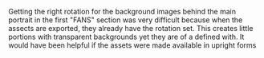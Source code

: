 Getting the right rotation for the background images behind the main portrait in the first "FANS" section was very difficult because when the assects are exported, they already have the rotation set. This creates little portions with transparent backgrounds yet they are of a defined with.
It would have been helpful if the assets were made available in upright forms
